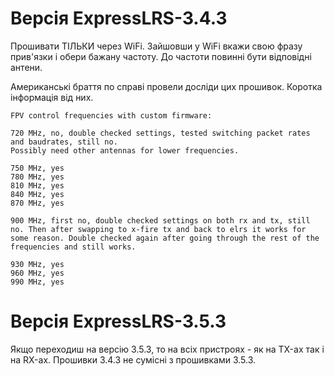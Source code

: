 
# Версія ExpressLRS-3.4.3
Прошивати ТІЛЬКИ через WiFi.
Зайшовши у WiFi вкажи свою фразу прив'язки і обери бажану частоту.
До частоти повинні бути відповідні антени.

Американські браття по справі провели досліди цих прошивок. Коротка інформація від них.
```
FPV control frequencies with custom firmware:

720 MHz, no, double checked settings, tested switching packet rates and baudrates, still no.
Possibly need other antennas for lower frequencies.

750 MHz, yes
780 MHz, yes
810 MHz, yes
840 MHz, yes
870 MHz, yes

900 MHz, first no, double checked settings on both rx and tx, still no. Then after swapping to x-fire tx and back to elrs it works for some reason. Double checked again after going through the rest of the frequencies and still works.

930 MHz, yes
960 MHz, yes
990 MHz, yes
```

# Версія ExpressLRS-3.5.3
Якщо переходиш на версію 3.5.3, то на всіх пристроях - як на TX-ах так і на RX-ах.
Прошивки 3.4.3 не сумісні з прошивками 3.5.3.
